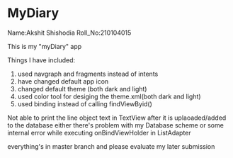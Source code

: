 # MyDiary

Name:Akshit Shishodia
Roll_No:210104015

This is my "myDiary" app

Things I have included:
1. used navgraph and fragments instead of intents
2. have changed default app icon
3. changed default theme (both dark and light)
4. used color tool for desiging the theme.xml(both dark and light)
5. used binding instead of calling findViewByid()

Not able to print the line object text in TextView after it is uplaoaded/added to the database either there's problem with my Database scheme or some internal error while executing onBindViewHolder in ListAdapter

everything's in master branch and please evaluate my later submission

